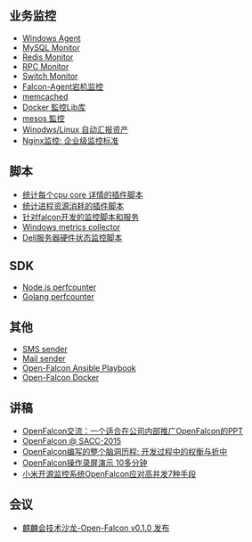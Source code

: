 ## 业务监控
* [Windows Agent](https://github.com/LeonZYang/agent)
* [MySQL Monitor](https://github.com/open-falcon/mymon)
* [Redis Monitor](https://github.com/ZhuoRoger/redismon)
* [RPC Monitor](https://github.com/iambocai/falcon-monit-scripts)
* [Switch Monitor](https://github.com/gaochao1/swcollector)
* [Falcon-Agent宕机监控](https://github.com/freedomkk-qfeng/falcon-scripts/tree/master/agent_monitor)
* [memcached](https://github.com/iambocai/falcon-monit-scripts/tree/master/memcached)
* [Docker 監控Lib库](https://github.com/HunanTV/eru-metric)
* [mesos 監控](https://github.com/mesos-utility/mesos-metrics)
* [Winodws/Linux 自动汇报资产](https://github.com/triaquae/MadKing)
* [Nginx监控: 企业级监控标准](https://github.com/GuyCheung/falcon-ngx_metric)


## 脚本
* [统计每个cpu core 详情的插件脚本](https://github.com/open-falcon/plugin/blob/master/common/60_stats_per_cpu_core.py)
* [统计进程资源消耗的插件脚本](https://github.com/open-falcon/plugin/blob/master/common/60_proc_resource_status.py)
* [针对falcon开发的监控脚本和服务](https://github.com/sageskr/monitor)
* [Windows metrics collector](https://github.com/freedomkk-qfeng/falcon-scripts/tree/master/windows_collect)
* [Dell服务器硬件状态监控脚本](https://github.com/51web/hwcheck)

## SDK
* [Node.js perfcounter](https://github.com/efeiefei/openfalcon-perfcounter)
* [Golang perfcounter](https://github.com/niean/goperfcounter)

## 其他
* [SMS sender](http://book.open-falcon.org/zh/install/mail-sms.html)
* [Mail sender](https://github.com/niean/mailsender)
* [Open-Falcon Ansible Playbook](https://github.com/iambocai/falcon-playbook)
* [Open-Falcon Docker](https://github.com/frostynova/open-falcon-docker)

## 讲稿
* [OpenFalcon交流：一个适合在公司内部推广OpenFalcon的PPT](http://pan.baidu.com/s/1o7wsrUi)
* [OpenFalcon @ SACC-2015](http://pan.baidu.com/s/1o6S6t1C)
* <a href="https://mp.weixin.qq.com/s?__biz=MjM5OTcxMzE0MQ==&mid=400225178&idx=1&sn=c98609a9b66f84549e41cd421b4df74d&scene=1&srcid=1028BIXhzmVdUytAJoaq6qZE&uin=MjU1NDcwNQ%3D%3D&key=41ecb04b05111003fd5a3f41abeb54744fcdc958bb5498e45bdf4bcfe69fffc5b737a26787c6a03eb9d2e5bf48b9bfeb&devicetype=iMac+MacBookAir7%2C2+OSX+OSX+10.11.1+build(15B42)&version=11020201&lang=zh_CN&pass_ticket=eT8590ZnPRFXfkkZjuk6SKIa3vohkNxGHiHeZrzECIs%3D"> OpenFalcon编写的整个脑洞历程: 开发过程中的权衡与折中 </a>
* [OpenFalcon操作录屏演示 10多分钟](http://pan.baidu.com/s/1dEsW54P)
* <a href="http://mp.weixin.qq.com/s?__biz=MzAwMDU1MTE1OQ==&mid=405484332&idx=1&sn=3c68a053ab3ef82f27c29a9ba942507b&scene=4">小米开源监控系统OpenFalcon应对高并发7种手段</a>


## 会议
* <a href="http://mp.weixin.qq.com/s?__biz=MzIxMzIyNDkyMw==&mid=406405258&idx=1&sn=ca7637464da03df1ff4038f5b85963c1&scene=2&srcid=0323czMe2MFs5HfBIsImXqCG&from=timeline&isappinstalled=0#wechat_redirect"> 麒麟会技术沙龙-Open-Falcon v0.1.0 发布</a>
